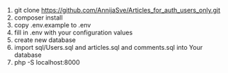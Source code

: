 


1. git clone https://github.com/AnnijaSve/Articles_for_auth_users_only.git
2. composer install
3. copy .env.example to .env
4. fill in .env with your configuration values
5. create new database
6. import sql/Users.sql and articles.sql and comments.sql into Your database
7. php -S localhost:8000
